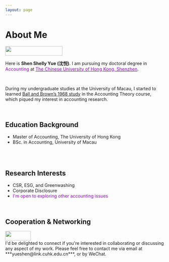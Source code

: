 ```yaml
---
layout: page
---
```


# About Me

<img src="https://shenyue0324.github.io/images/莲花山人生照片.jpg" class="floatpic" width="60%" height="30px" />

<br>

Here is **Shen Shelly Yue (沈悦)**. I am pursuing my doctoral degree in <font color='DarkViolet'>Accounting</font> at [<font color='DarkViolet'>The Chinese University of Hong Kong, Shenzhen</font>](https://sme.cuhk.edu.cn/en/node/2908). 

<br>

During my undergraduate studies at the University of Macau, I started to learned [Ball and Brown’s 1968 study](https://www.taylorfrancis.com/chapters/edit/10.4324/9780203067024-3/empirical-evaluation-accounting-income-numbers-ray-ball-philip-brown) in the Accounting Theory course, which piqued my interest in accounting research. 

<br>

## Education Background

- Master of Accounting, The University of Hong Kong
- BSc. in Accounting, University of Macau
<br>
<br>

## Research Interests

- CSR, ESG, and Greenwashing
- Corporate Disclosure
- <font color='DarkViolet'>I'm open to exploring other accounting issues</font>
<br>


## Cooperation & Networking

<img src="https://shenyue0324.github.io/images/wechat.yueshen.jpg" class="floatpic" width="40%" height="30px" />

<br>
I'd be delighted to connect if you're interested in collaborating or discussing any aspect of my work. Please feel free to contact me via email at ***yueshen@link.cuhk.edu.cn***, or by WeChat.

<br>


